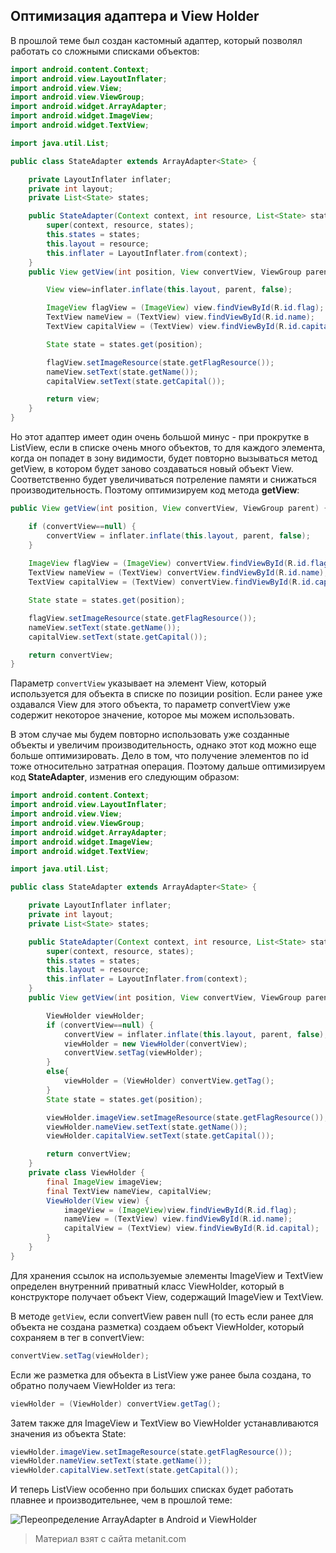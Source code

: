 ## Оптимизация адаптера и View Holder

В прошлой теме был создан кастомный адаптер, который позволял работать со сложными списками объектов:

```java
import android.content.Context;
import android.view.LayoutInflater;
import android.view.View;
import android.view.ViewGroup;
import android.widget.ArrayAdapter;
import android.widget.ImageView;
import android.widget.TextView;

import java.util.List;

public class StateAdapter extends ArrayAdapter<State> {

    private LayoutInflater inflater;
    private int layout;
    private List<State> states;

    public StateAdapter(Context context, int resource, List<State> states) {
        super(context, resource, states);
        this.states = states;
        this.layout = resource;
        this.inflater = LayoutInflater.from(context);
    }
    public View getView(int position, View convertView, ViewGroup parent) {

        View view=inflater.inflate(this.layout, parent, false);

        ImageView flagView = (ImageView) view.findViewById(R.id.flag);
        TextView nameView = (TextView) view.findViewById(R.id.name);
        TextView capitalView = (TextView) view.findViewById(R.id.capital);

        State state = states.get(position);

        flagView.setImageResource(state.getFlagResource());
        nameView.setText(state.getName());
        capitalView.setText(state.getCapital());

        return view;
    }
}
```

Но этот адаптер имеет один очень большой минус - при прокрутке в ListView, если в списке очень много объектов, то для каждого элемента, когда он попадет в зону видимости, будет повторно вызываться метод getView, в котором будет заново создаваться новый объект View. Соответственно будет увеличиваться потреление памяти и снижаться производительность. Поэтому оптимизируем код метода **getView**:

```java
public View getView(int position, View convertView, ViewGroup parent) {

    if (convertView==null) {
        convertView = inflater.inflate(this.layout, parent, false);
    }
    
    ImageView flagView = (ImageView) convertView.findViewById(R.id.flag);
    TextView nameView = (TextView) convertView.findViewById(R.id.name);
    TextView capitalView = (TextView) convertView.findViewById(R.id.capital);

    State state = states.get(position);

    flagView.setImageResource(state.getFlagResource());
    nameView.setText(state.getName());
    capitalView.setText(state.getCapital());

    return convertView;
}
```

Параметр `convertView` указывает на элемент View, который используется для объекта в списке по позиции position. Если ранее уже оздавался View для этого объекта, то параметр convertView уже содержит некоторое значение, которое мы можем использовать.

В этом случае мы будем повторно использовать уже созданные объекты и увеличим производительность, однако этот код можно еще больше оптимизировать. Дело в том, что получение элементов по id тоже относительно затратная операция. Поэтому дальше оптимизируем код **StateAdapter**, изменив его следующим образом:

```java
import android.content.Context;
import android.view.LayoutInflater;
import android.view.View;
import android.view.ViewGroup;
import android.widget.ArrayAdapter;
import android.widget.ImageView;
import android.widget.TextView;

import java.util.List;

public class StateAdapter extends ArrayAdapter<State> {

    private LayoutInflater inflater;
    private int layout;
    private List<State> states;

    public StateAdapter(Context context, int resource, List<State> states) {
        super(context, resource, states);
        this.states = states;
        this.layout = resource;
        this.inflater = LayoutInflater.from(context);
    }
    public View getView(int position, View convertView, ViewGroup parent) {

        ViewHolder viewHolder;
        if (convertView==null) {
            convertView = inflater.inflate(this.layout, parent, false);
            viewHolder = new ViewHolder(convertView);
            convertView.setTag(viewHolder);
        }
        else{
            viewHolder = (ViewHolder) convertView.getTag();
        }
        State state = states.get(position);

        viewHolder.imageView.setImageResource(state.getFlagResource());
        viewHolder.nameView.setText(state.getName());
        viewHolder.capitalView.setText(state.getCapital());

        return convertView;
    }
    private class ViewHolder {
        final ImageView imageView;
        final TextView nameView, capitalView;
        ViewHolder(View view) {
            imageView = (ImageView)view.findViewById(R.id.flag);
            nameView = (TextView) view.findViewById(R.id.name);
            capitalView = (TextView) view.findViewById(R.id.capital);
        }
    }
}
```

Для хранения ссылок на используемые элементы ImageView и TextView определен внутренний приватный класс ViewHolder, который в конструкторе получает объект View, содержащий ImageView и TextView.

В методе `getView`, если convertView равен null (то есть если ранее для объекта не создана разметка) создаем объект ViewHolder, который сохраняем в тег в convertView:

```java
convertView.setTag(viewHolder);
```

Если же разметка для объекта в ListView уже ранее была создана, то обратно получаем ViewHolder из тега:

```java
viewHolder = (ViewHolder) convertView.getTag();
```

Затем также для ImageView и TextView во ViewHolder устанавливаются значения из объекта State:

```java
viewHolder.imageView.setImageResource(state.getFlagResource());
viewHolder.nameView.setText(state.getName());
viewHolder.capitalView.setText(state.getCapital());
```

И теперь ListView особенно при больших списках будет работать плавнее и производительнее, чем в прошлой теме:

![Переопределение ArrayAdapter в Android и ViewHolder](https://metanit.com/java/android/pics/customarrayadapter3.png)


> Материал взят с сайта metanit.com